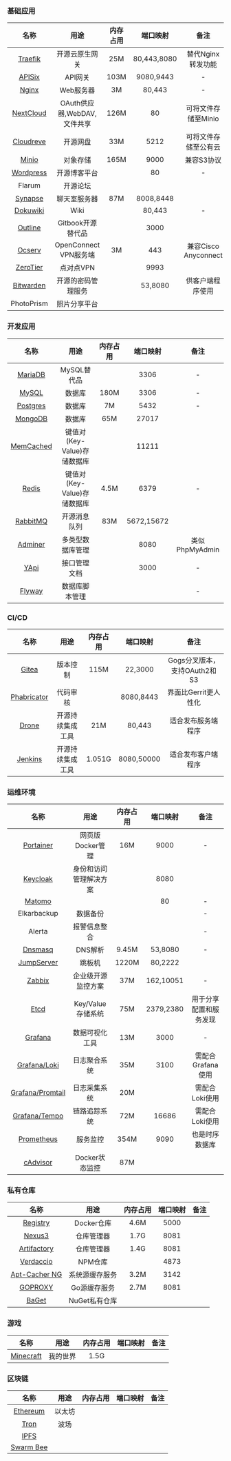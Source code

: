 
### 基础应用

| 名称 | 用途 | 内存占用 |   端口映射 | 备注 |
| :---: | :---: | :---: | :---: | :---: |
| [Traefik](catalog/base/traefik.md) | 开源云原生网关 | 25M | 80,443,8080 | 替代Nginx转发功能 |
| [APISix](catalog/base/apisix/apisix.md) | API网关 | 103M | 9080,9443 | - |
| [Nginx](catalog/base/nginx.md) | Web服务器 | 3M | 80,443 | - |
| [NextCloud](catalog/base/nexcloud.md) | OAuth供应器,WebDAV,文件共享 | 126M | 80 | 可将文件存储至Minio |
| [Cloudreve](catalog/base/cloudreve.md) | 开源网盘 | 33M | 5212 | 可将文件存储至公有云 |
| [Minio](catalog/base/minio.md) | 对象存储 | 165M | 9000 | 兼容S3协议 |
| [Wordpress](catalog/base/wordpress.md) | 开源博客平台 |  | 80 | - |
| Flarum | 开源论坛 |  |  |  |
| [Synapse](catalog/base/synapse/synapse.md) | 聊天室服务器 | 87M | 8008,8448 |  |
| [Dokuwiki](catalog/base/dokuwiki.md) | Wiki |  | 80,443 | - |
| [Outline](catalog/base/outline.md) | Gitbook开源替代品 |  | 3000 |  |
| [Ocserv](catalog/base/ocserv.md) | OpenConnect VPN服务端 | 3M | 443 | 兼容Cisco Anyconnect |
| [ZeroTier](catalog/base/zerotier.md) | 点对点VPN |  | 9993 |  |
| [Bitwarden](catalog/base/bitwarden.md) | 开源的密码管理服务 |  | 53,8080 | 供客户端程序使用 |
| PhotoPrism | 照片分享平台 |  |  |  |

### 开发应用

| 名称 | 用途 | 内存占用 | 端口映射 | 备注 |
| :---: | :---: | :---: | :---: | :---: |
| [MariaDB](catalog/develop/database/mariadb.md) | MySQL替代品 |  | 3306 | - |
| [MySQL](catalog/develop/database/mysql/mysql.md) | 数据库 | 180M | 3306 | - |
| [Postgres](catalog/develop/database/postgres/postgres.md) | 数据库 | 7M | 5432 | - |
| [MongoDB](catalog/develop/database/mongodb/mongodb.md) | 数据库 | 65M | 27017 |  |
| [MemCached](catalog/develop/cache/memcached.md) | 键值对\(Key-Value\)存储数据库 |  | 11211 |  |
| [Redis](catalog/develop/cache/redis.md) | 键值对\(Key-Value\)存储数据库 | 4.5M | 6379 | - |
| [RabbitMQ](catalog/develop/cache/rabbitmq.md) | 开源消息队列 | 83M | 5672,15672 |  |
| [Adminer](catalog/develop/database/adminer.md) | 多类型数据库管理 |  | 8080 | 类似PhpMyAdmin |
| [YApi](catalog/develop/docs/yapi.md) | 接口管理文档 |  | 3000 | - |
| [Flyway](catalog/develop/docs/flyway.md) | 数据库脚本管理 |  |  | - |

### CI/CD

| 名称 | 用途 | 内存占用 | 端口映射 | 备注 |
| :---: | :---: | :---: | :---: | :---: |
| [Gitea](catalog/cicd/gitea.md) | 版本控制 | 115M | 22,3000 | Gogs分叉版本，支持OAuth2和S3 |
| [Phabricator](catalog/cicd/phabricator.md) | 代码审核 |  | 8080,8443 | 界面比Gerrit更人性化 |
| [Drone](catalog/cicd/drone/drone.md) | 开源持续集成工具 | 21M | 80,443 | 适合发布服务端程序 |
| [Jenkins](catalog/cicd/jenkins.md) | 开源持续集成工具 | 1.051G | 8080,50000 | 适合发布客户端程序 |

### 运维环境

| 名称 | 用途 | 内存占用 | 端口映射 | 备注 |
| :---: | :---: | :---: | :---: | :---: |
| [Portainer](catalog/ops/portainer.md) | 网页版Docker管理 | 16M | 9000 | - |
| [Keycloak](catalog/ops/keycloak.md) | 身份和访问管理解决方案 |  | 8080 |  |
| [Matomo](catalog/ops/matomo.md) |  |  | 80 | - |
| Elkarbackup | 数据备份 |  |  | - |
| Alerta | 报警信息整合 |  |  | - |
| [Dnsmasq](catalog/ops/dnsmasq.md) | DNS解析 | 9.45M | 53,8080 | - |
| [JumpServer](catalog/ops/jumpserver.md) | 跳板机 | 1220M | 80,2222 |  |
| [Zabbix](catalog/ops/zabbix/zabbix-server.md) | 企业级开源监控方案 | 37M | 162,10051 | - |
| [Etcd](catalog/ops/etcd.md) | Key/Value 存储系统 | 75M | 2379,2380 | 用于分享配置和服务发现 |
| [Grafana](catalog/ops/grafana/grafana.md) | 数据可视化工具 | 13M | 3000 | - |
| [Grafana/Loki](catalog/ops/grafana/grafana-loki.md) | 日志聚合系统 | 35M | 3100 | 需配合Grafana使用 |
| [Grafana/Promtail](catalog/ops/grafana/grafana-promtail.md) | 日志采集系统 | 20M |  | 需配合Loki使用 |
| [Grafana/Tempo](catalog/ops/grafana/grafana-tempo.md) | 链路追踪系统 | 72M | 16686 | 需配合Loki使用 |
| [Prometheus](catalog/ops/grafana/prometheus/prometheus.md) | 服务监控 | 354M | 9090 | 也是时序数据库 |
| [cAdvisor](catalog/ops/grafana/prometheus/cadvisor.md) | Docker状态监控 | 87M |  |  |

### 私有仓库

| 名称 | 用途 | 内存占用 | 端口映射 | 备注 |
| :---: | :---: | :---: | :---: | :---: |
| [Registry](catalog/repository/registry.md) | Docker仓库 | 4.6M | 5000 |  |
| [Nexus3](catalog/repository/nexus3.md) | 仓库管理器 | 1.7G | 8081 |  |
| [Artifactory](catalog/repository/artifactory-1.md) | 仓库管理器 | 1.4G | 8081 |  |
| [Verdaccio](catalog/repository/verdaccio.md) | NPM仓库 |  | 4873 |  |
| [Apt-Cacher NG](catalog/repository/apt-cacher-ng.md) | 系统源缓存服务 | 3.2M | 3142 |  |
| [GOPROXY](catalog/repository/goproxy.md) | Go源缓存服务 | 2.7M | 8081 |  |
| [BaGet](catalog/repository/baget.md) | NuGet私有仓库 |  |  |  |

### 游戏

| 名称 | 用途 | 内存占用 | 端口映射 | 备注 |
| :---: | :---: | :---: | :---: | :---: |
| [Minecraft](catalog/games/minecraft.md) | 我的世界 | 1.5G |  |  |

### 区块链

| 名称 | 用途 | 内存占用 | 端口映射 | 备注 |
| :---: | :---: | :---: | :---: | :---: |
| [Ethereum](catalog/blc/ethereum.md) | 以太坊 |  |  |  |
| [Tron](catalog/blc/tron.md) | 波场 |  |  |  |
| [IPFS](catalog/blc/ipfs.md) |  |  |  |  |
| [Swarm Bee](catalog/blc/bee.md) |  |  |  |  |

